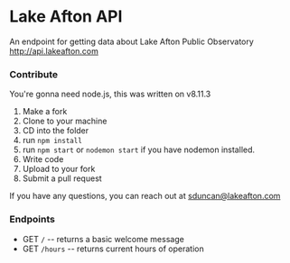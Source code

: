 # Lake Afton API
An endpoint for getting data about Lake Afton Public Observatory
http://api.lakeafton.com

### Contribute

You're gonna need node.js, this was written on v8.11.3

1. Make a fork
2. Clone to your machine
3. CD into the folder
4. run ```npm install```
5. run ```npm start``` or ```nodemon start``` if you have nodemon installed.
6. Write code
7. Upload to your fork
8. Submit a pull request

If you have any questions, you can reach out at sduncan@lakeafton.com

### Endpoints

* GET `/` -- returns a basic welcome message
* GET `/hours` -- returns current hours of operation
